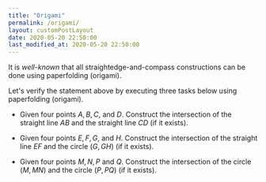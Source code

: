 ```yaml
---
title: "Origami"
permalink: /origami/
layout: customPostLayout
date: 2020-05-20 22:50:00
last_modified_at: 2020-05-20 22:50:00
---
```


It is *well-known* that all straightedge-and-compass constructions can be done using paperfolding (origami).

Let's verify the statement above by executing three tasks below using paperfolding (origami).

- Given four points $A, B, C,$ and $D$. Construct the intersection of the straight line $AB$ and the straight line $CD$ (if it exists).

- Given four points $E, F, G,$ and $H$. Construct the intersection of the straight line $EF$ and the circle $(G, GH)$ (if it exists).

- Given four points $M, N, P$ and $Q$. Construct the intersection of the circle $(M, MN)$ and the circle $(P, PQ)$ (if it exists).
